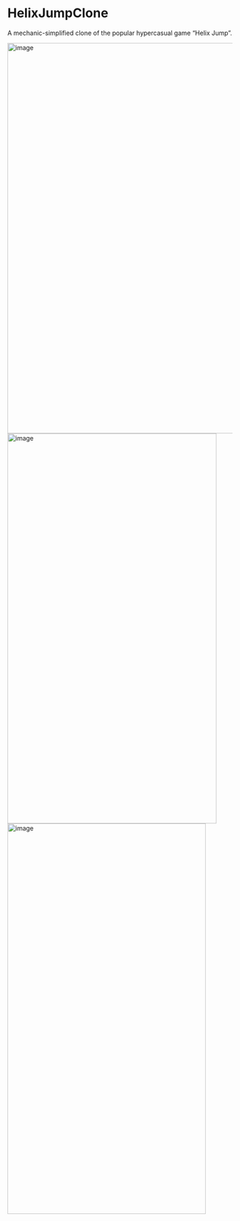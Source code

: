 # HelixJumpClone
A mechanic-simplified clone of the popular hypercasual game “Helix Jump”.

<img width="506" height="875" alt="image" src="https://github.com/user-attachments/assets/d8f60717-0839-4cc0-9ed9-f959f2284c13" />

<img width="468" height="874" alt="image" src="https://github.com/user-attachments/assets/783d4819-a4b0-455c-a4ec-08100ee96ab1" />

<img width="444" height="875" alt="image" src="https://github.com/user-attachments/assets/17152eb7-9a3c-443f-b49c-2833ada76dbe" />
